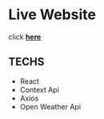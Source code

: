 # Live Website


click [**here**]()


## TECHS

* React<br>
* Context Api<br>
* Axios<br>
* Open Weather Api<br>


